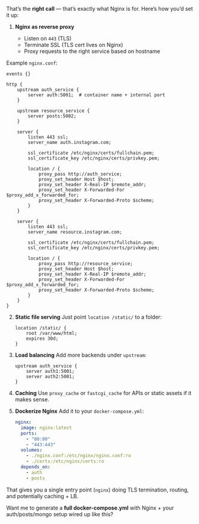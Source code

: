 That’s the **right call** — that’s exactly what Nginx is for.
Here’s how you’d set it up:

1. **Nginx as reverse proxy**

   - Listen on `443` (TLS)
   - Terminate SSL (TLS cert lives on Nginx)
   - Proxy requests to the right service based on hostname

Example `nginx.conf`:

```nginx
events {}

http {
    upstream auth_service {
        server auth:5001;  # container name + internal port
    }

    upstream resource_service {
        server posts:5002;
    }

    server {
        listen 443 ssl;
        server_name auth.instagram.com;

        ssl_certificate /etc/nginx/certs/fullchain.pem;
        ssl_certificate_key /etc/nginx/certs/privkey.pem;

        location / {
            proxy_pass http://auth_service;
            proxy_set_header Host $host;
            proxy_set_header X-Real-IP $remote_addr;
            proxy_set_header X-Forwarded-For $proxy_add_x_forwarded_for;
            proxy_set_header X-Forwarded-Proto $scheme;
        }
    }

    server {
        listen 443 ssl;
        server_name resource.instagram.com;

        ssl_certificate /etc/nginx/certs/fullchain.pem;
        ssl_certificate_key /etc/nginx/certs/privkey.pem;

        location / {
            proxy_pass http://resource_service;
            proxy_set_header Host $host;
            proxy_set_header X-Real-IP $remote_addr;
            proxy_set_header X-Forwarded-For $proxy_add_x_forwarded_for;
            proxy_set_header X-Forwarded-Proto $scheme;
        }
    }
}
```

2. **Static file serving**
   Just point `location /static/` to a folder:

   ```nginx
   location /static/ {
       root /var/www/html;
       expires 30d;
   }
   ```

3. **Load balancing**
   Add more backends under `upstream`:

   ```nginx
   upstream auth_service {
       server auth1:5001;
       server auth2:5001;
   }
   ```

4. **Caching**
   Use `proxy_cache` or `fastcgi_cache` for APIs or static assets if it makes sense.

5. **Dockerize Nginx**
   Add it to your `docker-compose.yml`:

   ```yaml
   nginx:
     image: nginx:latest
     ports:
       - "80:80"
       - "443:443"
     volumes:
       - ./nginx.conf:/etc/nginx/nginx.conf:ro
       - ./certs:/etc/nginx/certs:ro
     depends_on:
       - auth
       - posts
   ```

That gives you a single entry point (`nginx`) doing TLS termination, routing, and potentially caching + LB.

Want me to generate a **full docker-compose.yml** with Nginx + your auth/posts/mongo setup wired up like this?
